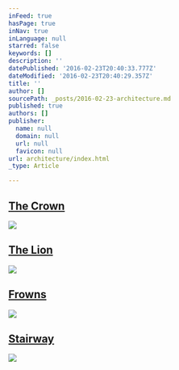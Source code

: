 ```yaml
---
inFeed: true
hasPage: true
inNav: true
inLanguage: null
starred: false
keywords: []
description: ''
datePublished: '2016-02-23T20:40:33.777Z'
dateModified: '2016-02-23T20:40:29.357Z'
title: ''
author: []
sourcePath: _posts/2016-02-23-architecture.md
published: true
authors: []
publisher:
  name: null
  domain: null
  url: null
  favicon: null
url: architecture/index.html
_type: Article

---
```

## [The Crown][0]
![](https://the-grid-user-content.s3-us-west-2.amazonaws.com/db1389f4-d31c-4bb6-8a4a-10a15bdd0643.jpg)

## [The Lion][1]
![](https://the-grid-user-content.s3-us-west-2.amazonaws.com/ebaef2e9-7063-43f3-8f6f-d1ae1e331ebd.jpg)

## [Frowns][2]
![](https://the-grid-user-content.s3-us-west-2.amazonaws.com/de96fd7d-5715-4ca6-b359-d7523b59f978.jpg)

## [Stairway][3]
![](https://the-grid-user-content.s3-us-west-2.amazonaws.com/4779832a-2aa8-4953-aa48-f264e72e2197.jpg)


[0]: https://thegrid.ai/praha/arch1/
[1]: https://thegrid.ai/praha/arch2/
[2]: https://thegrid.ai/praha/arch3/
[3]: https://thegrid.ai/praha/arch4/